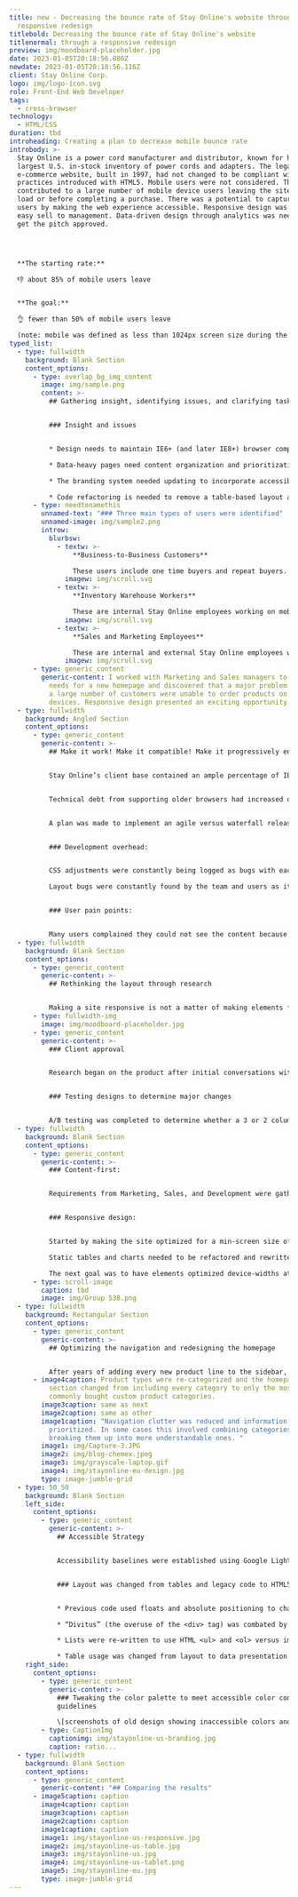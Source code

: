 ```yaml
---
title: new - Decreasing the bounce rate of Stay Online's website through a
  responsive redesign
titlebold: Decreasing the bounce rate of Stay Online's website
titlenormal: through a responsive redesign
preview: img/moodboard-placeholder.jpg
date: 2023-01-05T20:18:56.086Z
newdate: 2023-01-05T20:18:56.116Z
client: Stay Online Corp.
logo: img/logo-icon.svg
role: Front-End Web Developer
tags:
  - cross-browser
technology:
  - HTML/CSS
duration: tbd
introheading: Creating a plan to decrease mobile bounce rate
introbody: >-
  Stay Online is a power cord manufacturer and distributor, known for having the
  largest U.S. in-stock inventory of power cords and adapters. The legacy
  e-commerce website, built in 1997, had not changed to be compliant with best
  practices introduced with HTML5. Mobile users were not considered. This
  contributed to a large number of mobile device users leaving the site upon
  load or before completing a purchase. There was a potential to capture these
  users by making the web experience accessible. Responsive design was not an
  easy sell to management. Data-driven design through analytics was needed to
  get the pitch approved.




  **The starting rate:**

  👎 about 85% of mobile users leave


  **The goal:**

  👌 fewer than 50% of mobile users leave

  (note: mobile was defined as less than 1024px screen size during the design sprint)
typed_list:
  - type: fullwidth
    background: Blank Section
    content_options:
      - type: overlap_bg_img_content
        image: img/sample.png
        content: >-
          ## Gathering insight, identifying issues, and clarifying tasks


          ### Insight and issues


          * Design needs to maintain IE6+ (and later IE8+) browser compatibility

          * Data-heavy pages need content organization and prioritization to provide an ideal mobile experience

          * The branding system needed updating to incorporate accessible colors for web and print

          * Code refactoring is needed to remove a table-based layout and poorly formed HTML
      - type: needtonamethis
        unnamed-text: "### Three main types of users were identified"
        unnamed-image: img/sample2.png
        introw:
          blurbsw:
            - textw: >-
                **Business-to-Business Customers**

                These users include one time buyers and repeat buyers. They use multiple devices and browsers, buy in bulk and enjoy the ability to customize a product or order. Older browser support is very important to the existing user base.
              imagew: img/scroll.svg
            - textw: >-
                **Inventory Warehouse Workers**

                These are internal Stay Online employees working on mobile devices. They use authenticated portions of the website to check stock and product location. They need the website to not limit functionality for small devices.
              imagew: img/scroll.svg
            - textw: >-
                **Sales and Marketing Employees**

                These are internal and external Stay Online employees working on multiple devices, including tablets when at trade shows. They need the website to work fast and reliably on low data connections.
              imagew: img/scroll.svg
      - type: generic_content
        generic-content: I worked with Marketing and Sales managers to identify business
          needs for a new homepage and discovered that a major problem was that
          a large number of customers were unable to order products on mobile
          devices. Responsive design presented an exciting opportunity.
  - type: fullwidth
    background: Angled Section
    content_options:
      - type: generic_content
        generic-content: >-
          ## Make it work! Make it compatible! Make it progressively enhanced!


          Stay Online’s client base contained an ample percentage of IE6 users (even back in 2012 when use within the U.S. was below 1%). The codebase included a table-based layout structure and polyfills, all of which would need to be re-evaluated. The site would need to be cross-browser-compatible. 


          Technical debt from supporting older browsers had increased over time. In early conversations, many voices were worried about any change. The Sales team did not want any ordering downtime with the transition to the new site. Marketing did not want a drastic overnight aesthetic change, fearing change would confuse customers and disrupt brand trust. The Web team wanted an easier-to-maintain code base.


          A plan was made to implement an agile versus waterfall release for design and code changes which would satisfy Sales and Marketing. A plan to reduce the number of HTML and CSS files through reusable code was made to satisfy the needs of the Web team.


          ### Development overhead:


          CSS adjustments were constantly being logged as bugs with each new page creation. Templates were not implemented and pages were hand-coded.

          Layout bugs were constantly found by the team and users as it was easy to mistype or forget a closing table tag. This resulted in the development focusing on tackling the growing backlog as a symptom versus tackling the cause.


          ### User pain points:


          Many users complained they could not see the content because it was either hidden, off-screen, or required scrolling horizontally on mid-size and small mobile devices. Users complained they were having difficulty tabbing through web content formatted with tables. Keyboard focus needed to be implemented more consistently or hidden. This was directly causing rampant accessibility issues.
  - type: fullwidth
    background: Blank Section
    content_options:
      - type: generic_content
        generic-content: >-
          ## Rethinking the layout through research


          Making a site responsive is not a matter of making elements fit, but providing an equal experience for users regardless of screen size. When conducting competitor research, specific layouts stood out as standard practices involving the navigation and homepage.
      - type: fullwidth-img
        image: img/moodboard-placeholder.jpg
      - type: generic_content
        generic-content: >-
          ### Client approval


          Research began on the product after initial conversations with the lead development stakeholders. Data on bounce rate was gathered from Google Analytics thanks to close work with the Marketing director. A presentation of the benefits of a redesign was given to the CEO.


          ### Testing designs to determine major changes


          A/B testing was completed to determine whether a 3 or 2 column layout resulted in a better call-to-action response. Additionally testing was conducted regarding removing teh left side navigation in favor of a full-width top menu with drop downs. Despite positive data from new users the negative data from existing users resulted in the decision to keep the side navigation.
  - type: fullwidth
    background: Blank Section
    content_options:
      - type: generic_content
        generic-content: >-
          ### Content-first:


          Requirements from Marketing, Sales, and Development were gathered and compared to what content is most visited by users. Key internal stakeholders were surveyed on the gathered data and asked to rank the importance of the information. Later tests requested users to place key components within a basic wire-frame to gather further data on content hierarchy and placement.


          ### Responsive design:


          Started by making the site optimized for a min-screen size of 1024px which at the time was the average internal and external device-width

          Static tables and charts needed to be refactored and rewritten

          The next goal was to have elements optimized device-widths at a min of 768px. (Unfortunately, the project dissolved mid-release before full responsive implementation)
      - type: scroll-image
        caption: tbd
        image: img/Group 538.png
  - type: fullwidth
    background: Rectangular Section
    content_options:
      - type: generic_content
        generic-content: >-
          ## Optimizing the navigation and redesigning the homepage


          After years of adding every new product line to the sidebar, the experience of navigating product categories was inefficient.
      - image4caption: Product types were re-categorized and the homepage featured
          section changed from including every category to only the most
          commonly bought custom product categories.
        image3caption: same as next
        image2caption: same as other
        image1caption: "Navigation clutter was reduced and information architecture
          prioritized. In some cases this involved combining categories or
          breaking them up into more understandable ones. "
        image1: img/Capture-3.JPG
        image2: img/blog-chemex.jpeg
        image3: img/grayscale-laptop.gif
        image4: img/stayonline-eu-design.jpg
        type: image-jumble-grid
  - type: 50_50
    background: Blank Section
    left_side:
      content_options:
        - type: generic_content
          generic-content: >-
            ## Accessible Strategy


            Accessibility baselines were established using Google Lighthouse and Axe DevTools. Manual testing was completed to meet WCAG 2.0 Level A.


            ### Layout was changed from tables and legacy code to HTML5


            * Previous code used floats and absolute positioning to change the logical order of content which negatively affects keyboard users

            * “Divitus” (the overuse of the <div> tag) was combated by using <header>, <nav>, <aside>, <section>, <footer>, and other HTML elements

            * Lists were re-written to use HTML <ul> and <ol> versus implicit lists so they could be utilized by a screen reader

            * Table usage was changed from layout to data presentation (comparison or analysis) when relevant.
    right_side:
      content_options:
        - type: generic_content
          generic-content: >-
            ### Tweaking the color palette to meet accessible color contrast
            guidelines

            \[screenshots of old design showing inaccessible colors and contrast]
        - type: CaptionImg
          captionimg: img/stayonline-us-branding.jpg
          caption: ratio...
  - type: fullwidth
    background: Blank Section
    content_options:
      - type: generic_content
        generic-content: "## Comparing the results"
      - image5caption: caption
        image4caption: caption
        image3caption: caption
        image2caption: caption
        image1caption: caption
        image1: img/stayonline-us-responsive.jpg
        image2: img/stayonline-us-table.jpg
        image3: img/stayonline-us.jpg
        image4: img/stayonline-us-tablet.png
        image5: img/stayonline-eu.jpg
        type: image-jumble-grid
---
```

